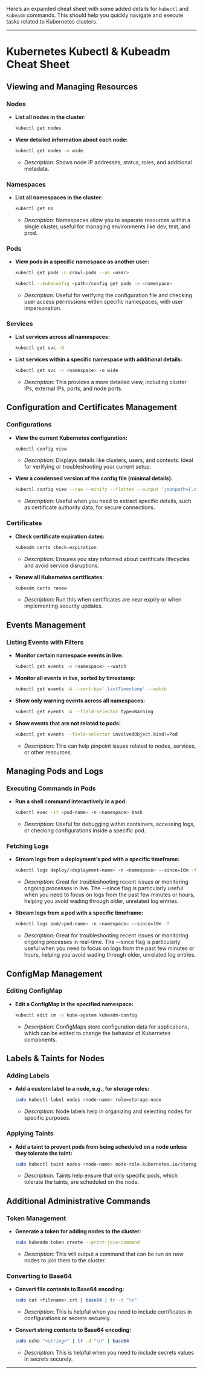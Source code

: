 Here’s an expanded cheat sheet with some added details for `kubectl` and `kubeadm` commands. This should help you quickly navigate and execute tasks related to Kubernetes clusters.

---

# **Kubernetes Kubectl & Kubeadm Cheat Sheet**

## **Viewing and Managing Resources**

### **Nodes**
- **List all nodes in the cluster:**
  ```bash
  kubectl get nodes
  ```
- **View detailed information about each node:**
  ```bash
  kubectl get nodes -o wide
  ```
  - *Description:* Shows node IP addresses, status, roles, and additional metadata.

### **Namespaces**
- **List all namespaces in the cluster:**
  ```bash
  kubectl get ns
  ```
  - *Description:* Namespaces allow you to separate resources within a single cluster, useful for managing environments like dev, test, and prod.

### **Pods**
- **View pods in a specific namespace as another user:**
  ```bash
  kubectl get pods -n crawl-pods --as <user>
  ```
    ```bash
  kubectl --kubeconfig <path>/config get pods -n <namespace>
  ```
  - *Description:* Useful for verifying the configuration file and checking user access permissions within specific namespaces, with user impersonation.

### **Services**
- **List services across all namespaces:**
  ```bash
  kubectl get svc -A
  ```
- **List services within a specific namespace with additional details:**
  ```bash
  kubectl get svc -n <namespace> -o wide
  ```
  - *Description:* This provides a more detailed view, including cluster IPs, external IPs, ports, and node ports.

## **Configuration and Certificates Management**

### **Configurations**
- **View the current Kubernetes configuration:**
  ```bash
  kubectl config view
  ```
  - *Description:* Displays details like clusters, users, and contexts. Ideal for verifying or troubleshooting your current setup.

- **View a condensed version of the config file (minimal details):**
  ```bash
  kubectl config view --raw --minify --flatten --output 'jsonpath={.clusters[].cluster.certificate-authority-data}'
  ```
  - *Description:* Useful when you need to extract specific details, such as certificate authority data, for secure connections.

### **Certificates**
- **Check certificate expiration dates:**
  ```bash
  kubeadm certs check-expiration
  ```
  - *Description:* Ensures you stay informed about certificate lifecycles and avoid service disruptions.

- **Renew all Kubernetes certificates:**
  ```bash
  kubeadm certs renew
  ```
  - *Description:* Run this when certificates are near expiry or when implementing security updates.

## **Events Management**

### **Listing Events with Filters**

- **Monitor certain namespace events in live:**
  ```bash
  kubectl get events -n <namespace> --watch
  ```
- **Monitor all events in live, sorted by timestamp:**
  ```bash
  kubectl get events -A --sort-by='.lastTimestamp' --watch
  ```
- **Show only warning events across all namespaces:**
  ```bash
  kubectl get events -A --field-selector type=Warning
  ```
- **Show events that are not related to pods:**
  ```bash
  kubectl get events --field-selector involvedObject.kind!=Pod
  ```
  - *Description:* This can help pinpoint issues related to nodes, services, or other resources.

## **Managing Pods and Logs**

### **Executing Commands in Pods**
- **Run a shell command interactively in a pod:**
  ```bash
  kubectl exec -it <pod-name> -n <namespace> bash
  ```
  - *Description:* Useful for debugging within containers, accessing logs, or checking configurations inside a specific pod.

### **Fetching Logs**
- **Stream logs from a deployment’s pod with a specific timeframe:**
  ```bash
  kubectl logs deploy/<deployment-name> -n <namespace> --since=10m -f
  ```
  - *Description:* Great for troubleshooting recent issues or monitoring ongoing processes in live. The --since flag is particularly useful when you need to focus on logs from the past few minutes or hours, helping you avoid wading through older, unrelated log entries.

- **Stream logs from a pod with a specific timeframe:**
  ```bash
  kubectl logs pod/<pod-name> -n <namespace> --since=10m -f
  ```
  - *Description:* Great for troubleshooting recent issues or monitoring ongoing processes in real-time. The --since flag is particularly useful when you need to focus on logs from the past few minutes or hours, helping you avoid wading through older, unrelated log entries.

## **ConfigMap Management**

### **Editing ConfigMap**
- **Edit a ConfigMap in the specified namespace:**
  ```bash
  kubectl edit cm -n kube-system kubeadm-config
  ```
  - *Description:* ConfigMaps store configuration data for applications, which can be edited to change the behavior of Kubernetes components.

## **Labels & Taints for Nodes**

### **Adding Labels**
- **Add a custom label to a node, e.g., for storage roles:**
  ```bash
  sudo kubectl label nodes <node-name> role=storage-node
  ```
  - *Description:* Node labels help in organizing and selecting nodes for specific purposes.

### **Applying Taints**
- **Add a taint to prevent pods from being scheduled on a node unless they tolerate the taint:**
  ```bash
  sudo kubectl taint nodes <node-name> node-role.kubernetes.io/storage-node:NoSchedule
  ```
  - *Description:* Taints help ensure that only specific pods, which tolerate the taints, are scheduled on the node.

## **Additional Administrative Commands**

### **Token Management**
- **Generate a token for adding nodes to the cluster:**
  ```bash
  sudo kubeadm token create --print-join-command
  ```
  - *Description:* This will output a command that can be run on new nodes to join them to the cluster.

### **Converting to Base64**
- **Convert file contents to Base64 encoding:**
  ```bash
  sudo cat <filename>.crt | base64 | tr -d "\n"
  ```
  - *Description:* This is helpful when you need to include certificates in configurations or secrets securely.

- **Convert string contents to Base64 encoding:**
  ```bash
  sudo echo "<string>" | tr -d "\n" | base64 
  ```
  - *Description:* This is helpful when you need to include secrets values in secrets securely.
---
